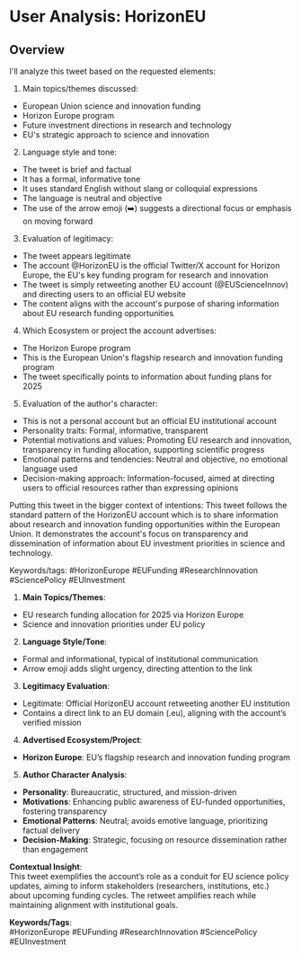 # User Analysis: HorizonEU

## Overview

<think>
I'll analyze this tweet based on the requested elements:

1. Main topics/themes discussed:
- European Union science and innovation funding
- Horizon Europe program
- Future investment directions in research and technology
- EU's strategic approach to science and innovation

2. Language style and tone:
- The tweet is brief and factual
- It has a formal, informative tone
- It uses standard English without slang or colloquial expressions
- The language is neutral and objective
- The use of the arrow emoji (➡️) suggests a directional focus or emphasis on moving forward

3. Evaluation of legitimacy:
- The tweet appears legitimate
- The account @HorizonEU is the official Twitter/X account for Horizon Europe, the EU's key funding program for research and innovation
- The tweet is simply retweeting another EU account (@EUScienceInnov) and directing users to an official EU website
- The content aligns with the account's purpose of sharing information about EU research funding opportunities

4. Which Ecosystem or project the account advertises:
- The Horizon Europe program
- This is the European Union's flagship research and innovation funding program
- The tweet specifically points to information about funding plans for 2025

5. Evaluation of the author's character:
- This is not a personal account but an official EU institutional account
- Personality traits: Formal, informative, transparent
- Potential motivations and values: Promoting EU research and innovation, transparency in funding allocation, supporting scientific progress
- Emotional patterns and tendencies: Neutral and objective, no emotional language used
- Decision-making approach: Information-focused, aimed at directing users to official resources rather than expressing opinions

Putting this tweet in the bigger context of intentions:
This tweet follows the standard pattern of the HorizonEU account which is to share information about research and innovation funding opportunities within the European Union. It demonstrates the account's focus on transparency and dissemination of information about EU investment priorities in science and technology.

Keywords/tags:
#HorizonEurope #EUFunding #ResearchInnovation #SciencePolicy #EUInvestment
</think>

1. **Main Topics/Themes**:  
- EU research funding allocation for 2025 via Horizon Europe  
- Science and innovation priorities under EU policy  

2. **Language Style/Tone**:  
- Formal and informational, typical of institutional communication  
- Arrow emoji adds slight urgency, directing attention to the link  

3. **Legitimacy Evaluation**:  
- Legitimate: Official HorizonEU account retweeting another EU institution  
- Contains a direct link to an EU domain (.eu), aligning with the account’s verified mission  

4. **Advertised Ecosystem/Project**:  
- **Horizon Europe**: EU’s flagship research and innovation funding program  

5. **Author Character Analysis**:  
- **Personality**: Bureaucratic, structured, and mission-driven  
- **Motivations**: Enhancing public awareness of EU-funded opportunities, fostering transparency  
- **Emotional Patterns**: Neutral; avoids emotive language, prioritizing factual delivery  
- **Decision-Making**: Strategic, focusing on resource dissemination rather than engagement  

**Contextual Insight**:  
This tweet exemplifies the account’s role as a conduit for EU science policy updates, aiming to inform stakeholders (researchers, institutions, etc.) about upcoming funding cycles. The retweet amplifies reach while maintaining alignment with institutional goals.  

**Keywords/Tags**:  
#HorizonEurope #EUFunding #ResearchInnovation #SciencePolicy #EUInvestment